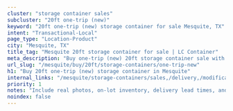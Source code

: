```yaml
---
cluster: "storage container sales"
subcluster: "20ft one-trip (new)"
keyword: "20ft one-trip (new) storage container for sale Mesquite, TX"
intent: "Transactional-Local"
page_type: "Location-Product"
city: "Mesquite, TX"
title_tag: "Mesquite 20ft storage container for sale | LC Container"
meta_description: "Buy one-trip (new) 20ft storage container sale with local delivery in Mesquite, TX. LC Container — local Since 2003. Request a fast quote today."
url_slug: "/mesquite/buy/20ft/storage-containers/one-trip-new"
h1: "Buy 20ft one-trip (new) storage container in Mesquite"
internal_links: "/mesquite/storage-containers/sales,/delivery,/modifications"
priority: 1
notes: "Include real photos, on-lot inventory, delivery lead times, and financing info."
noindex: false
---
```


<!-- TODO: Add unique city/inventory copy, images, and internal links here. -->
